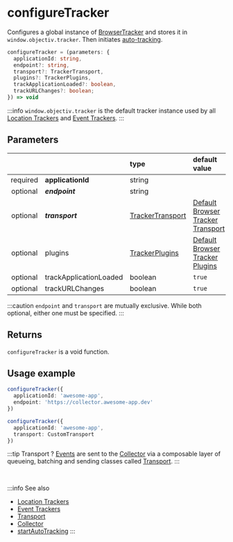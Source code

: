 # configureTracker

Configures a global instance of [BrowserTracker](/tracking/api-reference/general/BrowserTracker.md) and stores it in `window.objectiv.tracker`. Then initiates [auto-tracking](/tracking/api-reference/low-level/startAutoTracking.md).

```typescript
configureTracker = (parameters: {
  applicationId: string,
  endpoint?: string,
  transport?: TrackerTransport,
  plugins?: TrackerPlugins,
  trackApplicationLoaded?: boolean,
  trackURLChanges?: boolean;
}) => void
```

:::info
`window.objectiv.tracker` is the default tracker instance used by all [Location Trackers](/tracking/api-reference/location-trackers/overview.md) and [Event Trackers](/tracking/api-reference/event-trackers/overview.md).
:::


## Parameters
|          |                        | type                                                                          | default value
| :-:      | :--                    | :--                                                                           | :--           
| required | **applicationId**      | string                                                                        |
| optional | **_endpoint_**         | string                                                                        |
| optional | **_transport_**        | [TrackerTransport](/tracking/core-concepts/tracker-architecture.md#transport) | [Default Browser Tracker Transport](/tracking/api-reference/general/BrowserTracker.md#default-transport)
| optional | plugins                | [TrackerPlugins](/tracking/core-concepts/tracker-architecture.md#plugins)     | [Default Browser Tracker Plugins](/tracking/api-reference/general/BrowserTracker.md#default-plugins)
| optional | trackApplicationLoaded | boolean                                                                       | `true`
| optional | trackURLChanges        | boolean                                                                       | `true`

:::caution
`endpoint` and `transport` are mutually exclusive. While both optional, either one must be specified.
:::

## Returns
`configureTracker` is a void function.

## Usage example

```typescript jsx
configureTracker({
  applicationId: 'awesome-app',
  endpoint: 'https://collector.awesome-app.dev' 
})
```

```typescript jsx
configureTracker({
  applicationId: 'awesome-app',
  transport: CustomTransport 
})
```

:::tip Transport ?
[Events](/taxonomy/events/overview.md) are sent to the [Collector](/tracking/core-concepts/collector-architecture.md) via a composable layer of queueing, batching and sending classes called [Transport](/tracking/core-concepts/tracker-architecture.md#transport). 
:::

<br />

:::info See also
- [Location Trackers](/tracking/api-reference/location-trackers/overview.md) 
- [Event Trackers](/tracking/api-reference/event-trackers/overview.md)
- [Transport](/tracking/core-concepts/tracker-architecture.md#transport)
- [Collector](/tracking/core-concepts/collector-architecture.md)
- [startAutoTracking](/tracking/api-reference/low-level/startAutoTracking.md)
:::
